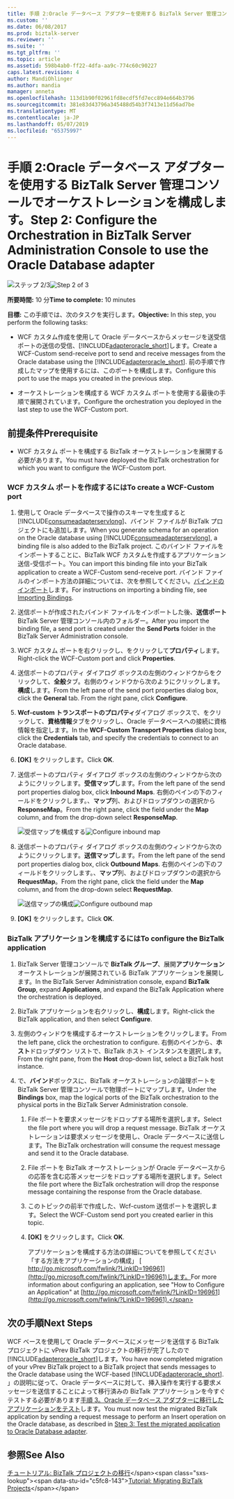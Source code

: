 ```yaml
---
title: 手順 2:Oracle データベース アダプターを使用する BizTalk Server 管理コンソールで、オーケストレーションの構成 |Microsoft Docs
ms.custom: ''
ms.date: 06/08/2017
ms.prod: biztalk-server
ms.reviewer: ''
ms.suite: ''
ms.tgt_pltfrm: ''
ms.topic: article
ms.assetid: 598b4ab0-ff22-4dfa-aa9c-774c60c90227
caps.latest.revision: 4
author: MandiOhlinger
ms.author: mandia
manager: anneta
ms.openlocfilehash: 113d1b90f02961fd8ecdf5fd7ecc894e664b3796
ms.sourcegitcommit: 381e83d43796a345488d54b3f7413e11d56ad7be
ms.translationtype: MT
ms.contentlocale: ja-JP
ms.lasthandoff: 05/07/2019
ms.locfileid: "65375997"
---
```

# <a name="step-2-configure-the-orchestration-in-biztalk-server-administration-console-to-use-the-oracle-database-adapter"></a><span data-ttu-id="c5fc8-102">手順 2:Oracle データベース アダプターを使用する BizTalk Server 管理コンソールでオーケストレーションを構成します。</span><span class="sxs-lookup"><span data-stu-id="c5fc8-102">Step 2: Configure the Orchestration in BizTalk Server Administration Console to use the Oracle Database adapter</span></span>
<span data-ttu-id="c5fc8-103">![ステップ 2/3](../../adapters-and-accelerators/adapter-oracle-database/media/step-2of3.gif "Step_2of3")</span><span class="sxs-lookup"><span data-stu-id="c5fc8-103">![Step 2 of 3](../../adapters-and-accelerators/adapter-oracle-database/media/step-2of3.gif "Step_2of3")</span></span>  
  
 <span data-ttu-id="c5fc8-104">**所要時間:** 10 分</span><span class="sxs-lookup"><span data-stu-id="c5fc8-104">**Time to complete:** 10 minutes</span></span>  
  
 <span data-ttu-id="c5fc8-105">**目標:** この手順では、次のタスクを実行します。</span><span class="sxs-lookup"><span data-stu-id="c5fc8-105">**Objective:** In this step, you perform the following tasks:</span></span>  
  
- <span data-ttu-id="c5fc8-106">WCF カスタム作成を使用して Oracle データベースからメッセージを送受信ポートの送信の受信、[!INCLUDE[adapteroracle_short](../../includes/adapteroracle-short-md.md)]します。</span><span class="sxs-lookup"><span data-stu-id="c5fc8-106">Create a WCF-Custom send-receive port to send and receive messages from the Oracle database using the [!INCLUDE[adapteroracle_short](../../includes/adapteroracle-short-md.md)].</span></span> <span data-ttu-id="c5fc8-107">前の手順で作成したマップを使用するには、このポートを構成します。</span><span class="sxs-lookup"><span data-stu-id="c5fc8-107">Configure this port to use the maps you created in the previous step.</span></span>  
  
- <span data-ttu-id="c5fc8-108">オーケストレーションを構成する WCF カスタム ポートを使用する最後の手順で展開されています。</span><span class="sxs-lookup"><span data-stu-id="c5fc8-108">Configure the orchestration you deployed in the last step to use the WCF-Custom port.</span></span>  
  
## <a name="prerequisite"></a><span data-ttu-id="c5fc8-109">前提条件</span><span class="sxs-lookup"><span data-stu-id="c5fc8-109">Prerequisite</span></span>  
  
-   <span data-ttu-id="c5fc8-110">WCF カスタム ポートを構成する BizTalk オーケストレーションを展開する必要があります。</span><span class="sxs-lookup"><span data-stu-id="c5fc8-110">You must have deployed the BizTalk orchestration for which you want to configure the WCF-Custom port.</span></span>  
  
### <a name="to-create-a-wcf-custom-port"></a><span data-ttu-id="c5fc8-111">WCF カスタム ポートを作成するには</span><span class="sxs-lookup"><span data-stu-id="c5fc8-111">To create a WCF-Custom port</span></span>  
  
1. <span data-ttu-id="c5fc8-112">使用して Oracle データベースで操作のスキーマを生成すると[!INCLUDE[consumeadapterservlong](../../includes/consumeadapterservlong-md.md)]、バインド ファイルが BizTalk プロジェクトにも追加します。</span><span class="sxs-lookup"><span data-stu-id="c5fc8-112">When you generate schema for an operation on the Oracle database using [!INCLUDE[consumeadapterservlong](../../includes/consumeadapterservlong-md.md)], a binding file is also added to the BizTalk project.</span></span> <span data-ttu-id="c5fc8-113">このバインド ファイルをインポートすることに、BizTalk WCF カスタムを作成するアプリケーション送信-受信ポート。</span><span class="sxs-lookup"><span data-stu-id="c5fc8-113">You can import this binding file into your BizTalk application to create a WCF-Custom send-receive port.</span></span> <span data-ttu-id="c5fc8-114">バインド ファイルのインポート方法の詳細については、次を参照してください。[バインドのインポート](http://msdn.microsoft.com/library/4cac9267-8bd8-453b-96b4-5c038912463f)します。</span><span class="sxs-lookup"><span data-stu-id="c5fc8-114">For instructions on importing a binding file, see [Importing Bindings](http://msdn.microsoft.com/library/4cac9267-8bd8-453b-96b4-5c038912463f).</span></span>  
  
2. <span data-ttu-id="c5fc8-115">送信ポートが作成されたバインド ファイルをインポートした後、**送信ポート**BizTalk Server 管理コンソール内のフォルダー。</span><span class="sxs-lookup"><span data-stu-id="c5fc8-115">After you import the binding file, a send port is created under the **Send Ports** folder in the BizTalk Server Administration console.</span></span>  
  
3. <span data-ttu-id="c5fc8-116">WCF カスタム ポートを右クリックし、をクリックして**プロパティ**します。</span><span class="sxs-lookup"><span data-stu-id="c5fc8-116">Right-click the WCF-Custom port and click **Properties**.</span></span>  
  
4. <span data-ttu-id="c5fc8-117">送信ポートのプロパティ ダイアログ ボックスの左側のウィンドウからをクリックして、**全般**タブ。右側のウィンドウから次のようにクリックします。**構成**します。</span><span class="sxs-lookup"><span data-stu-id="c5fc8-117">From the left pane of the send port properties dialog box, click the **General** tab. From the right pane, click **Configure**.</span></span>  
  
5. <span data-ttu-id="c5fc8-118">**Wcf-custom トランスポートのプロパティ**ダイアログ ボックスで、をクリックして、**資格情報**タブをクリックし、Oracle データベースへの接続に資格情報を指定します。</span><span class="sxs-lookup"><span data-stu-id="c5fc8-118">In the **WCF-Custom Transport Properties** dialog box, click the **Credentials** tab, and specify the credentials to connect to an Oracle database.</span></span>  
  
6. <span data-ttu-id="c5fc8-119">**[OK]** をクリックします。</span><span class="sxs-lookup"><span data-stu-id="c5fc8-119">Click **OK**.</span></span>  
  
7. <span data-ttu-id="c5fc8-120">送信ポートのプロパティ ダイアログ ボックスの左側のウィンドウから次のようにクリックします。**受信マップ**します。</span><span class="sxs-lookup"><span data-stu-id="c5fc8-120">From the left pane of the send port properties dialog box, click **Inbound Maps**.</span></span> <span data-ttu-id="c5fc8-121">右側のペインの下のフィールドをクリックします。、**マップ**列、およびドロップダウンの選択から**ResponseMap**。</span><span class="sxs-lookup"><span data-stu-id="c5fc8-121">From the right pane, click the field under the **Map** column, and from the drop-down select **ResponseMap**.</span></span>  
  
    <span data-ttu-id="c5fc8-122">![受信マップを構成する](../../adapters-and-accelerators/adapter-oracle-database/media/a5e49da1-fe34-46fe-80ca-9316d217171a.gif "a5e49da1-fe34-46fe-80ca-9316d217171a")</span><span class="sxs-lookup"><span data-stu-id="c5fc8-122">![Configure inbound map](../../adapters-and-accelerators/adapter-oracle-database/media/a5e49da1-fe34-46fe-80ca-9316d217171a.gif "a5e49da1-fe34-46fe-80ca-9316d217171a")</span></span>  
  
8. <span data-ttu-id="c5fc8-123">送信ポートのプロパティ ダイアログ ボックスの左側のウィンドウから次のようにクリックします。**送信マップ**します。</span><span class="sxs-lookup"><span data-stu-id="c5fc8-123">From the left pane of the send port properties dialog box, click **Outbound Maps**.</span></span> <span data-ttu-id="c5fc8-124">右側のペインの下のフィールドをクリックします。、**マップ**列、およびドロップダウンの選択から**RequestMap**。</span><span class="sxs-lookup"><span data-stu-id="c5fc8-124">From the right pane, click the field under the **Map** column, and from the drop-down select **RequestMap**.</span></span>  
  
    <span data-ttu-id="c5fc8-125">![送信マップの構成](../../adapters-and-accelerators/adapter-oracle-database/media/697b23d8-4231-4718-8a52-8013fac35e3e.gif "697b23d8-4231-4718-8a52-8013fac35e3e")</span><span class="sxs-lookup"><span data-stu-id="c5fc8-125">![Configure outbound map](../../adapters-and-accelerators/adapter-oracle-database/media/697b23d8-4231-4718-8a52-8013fac35e3e.gif "697b23d8-4231-4718-8a52-8013fac35e3e")</span></span>  
  
9. <span data-ttu-id="c5fc8-126">**[OK]** をクリックします。</span><span class="sxs-lookup"><span data-stu-id="c5fc8-126">Click **OK**.</span></span>  
  
### <a name="to-configure-the-biztalk-application"></a><span data-ttu-id="c5fc8-127">BizTalk アプリケーションを構成するには</span><span class="sxs-lookup"><span data-stu-id="c5fc8-127">To configure the BizTalk application</span></span>  
  
1. <span data-ttu-id="c5fc8-128">BizTalk Server 管理コンソールで  **BizTalk グループ**、展開**アプリケーション**オーケストレーションが展開されている BizTalk アプリケーションを展開します。</span><span class="sxs-lookup"><span data-stu-id="c5fc8-128">In the BizTalk Server Administration console, expand **BizTalk Group**, expand **Applications**, and expand the BizTalk Application where the orchestration is deployed.</span></span>  
  
2. <span data-ttu-id="c5fc8-129">BizTalk アプリケーションを右クリックし、**構成**します。</span><span class="sxs-lookup"><span data-stu-id="c5fc8-129">Right-click the BizTalk application, and then select **Configure**.</span></span>  
  
3. <span data-ttu-id="c5fc8-130">左側のウィンドウを構成するオーケストレーションをクリックします。</span><span class="sxs-lookup"><span data-stu-id="c5fc8-130">From the left pane, click the orchestration to configure.</span></span> <span data-ttu-id="c5fc8-131">右側のペインから、**ホスト**ドロップダウン リストで、BizTalk ホスト インスタンスを選択します。</span><span class="sxs-lookup"><span data-stu-id="c5fc8-131">From the right pane, from the **Host** drop-down list, select a BizTalk host instance.</span></span>  
  
4. <span data-ttu-id="c5fc8-132">で、**バインド**ボックスに、BizTalk オーケストレーションの論理ポートを BizTalk Server 管理コンソールで物理ポートにマップします。</span><span class="sxs-lookup"><span data-stu-id="c5fc8-132">Under the **Bindings** box, map the logical ports of the BizTalk orchestration to the physical ports in the BizTalk Server Administration console.</span></span>  
  
   1. <span data-ttu-id="c5fc8-133">File ポートを要求メッセージをドロップする場所を選択します。</span><span class="sxs-lookup"><span data-stu-id="c5fc8-133">Select the file port where you will drop a request message.</span></span> <span data-ttu-id="c5fc8-134">BizTalk オーケストレーションは要求メッセージを使用し、Oracle データベースに送信します。</span><span class="sxs-lookup"><span data-stu-id="c5fc8-134">The BizTalk orchestration will consume the request message and send it to the Oracle database.</span></span>  
  
   2. <span data-ttu-id="c5fc8-135">File ポートを BizTalk オーケストレーションが Oracle データベースからの応答を含む応答メッセージをドロップする場所を選択します。</span><span class="sxs-lookup"><span data-stu-id="c5fc8-135">Select the file port where the BizTalk orchestration will drop the response message containing the response from the Oracle database.</span></span>  
  
   3. <span data-ttu-id="c5fc8-136">このトピックの前半で作成した、Wcf-custom 送信ポートを選択します。</span><span class="sxs-lookup"><span data-stu-id="c5fc8-136">Select the WCF-Custom send port you created earlier in this topic.</span></span>  
  
   4. <span data-ttu-id="c5fc8-137">**[OK]** をクリックします。</span><span class="sxs-lookup"><span data-stu-id="c5fc8-137">Click **OK**.</span></span>  
  
      <span data-ttu-id="c5fc8-138">アプリケーションを構成する方法の詳細についてを参照してください「する方法をアプリケーションの構成」 [ http://go.microsoft.com/fwlink/?LinkID=196961](http://go.microsoft.com/fwlink/?LinkID=196961)します。</span><span class="sxs-lookup"><span data-stu-id="c5fc8-138">For more information about configuring an application, see "How to Configure an Application" at [http://go.microsoft.com/fwlink/?LinkID=196961](http://go.microsoft.com/fwlink/?LinkID=196961).</span></span>  
  
## <a name="next-steps"></a><span data-ttu-id="c5fc8-139">次の手順</span><span class="sxs-lookup"><span data-stu-id="c5fc8-139">Next Steps</span></span>  
 <span data-ttu-id="c5fc8-140">WCF ベースを使用して Oracle データベースにメッセージを送信する BizTalk プロジェクトに vPrev BizTalk プロジェクトの移行が完了したので[!INCLUDE[adapteroracle_short](../../includes/adapteroracle-short-md.md)]します。</span><span class="sxs-lookup"><span data-stu-id="c5fc8-140">You have now completed migration of your vPrev BizTalk project to a BizTalk project that sends messages to the Oracle database using the WCF-based [!INCLUDE[adapteroracle_short](../../includes/adapteroracle-short-md.md)].</span></span> <span data-ttu-id="c5fc8-141">」の説明に従って、Oracle データベースに対して、挿入操作を実行する要求メッセージを送信することによって移行済みの BizTalk アプリケーションを今すぐテストする必要があります[手順 3。Oracle データベース アダプターに移行したアプリケーションをテスト](../../adapters-and-accelerators/adapter-oracle-database/step-3-test-the-migrated-application-to-oracle-database-adapter.md)します。</span><span class="sxs-lookup"><span data-stu-id="c5fc8-141">You must now test the migrated BizTalk application by sending a request message to perform an Insert operation on the Oracle database, as described in [Step 3: Test the migrated application to Oracle Database adapter](../../adapters-and-accelerators/adapter-oracle-database/step-3-test-the-migrated-application-to-oracle-database-adapter.md).</span></span>  
  
## <a name="see-also"></a><span data-ttu-id="c5fc8-142">参照</span><span class="sxs-lookup"><span data-stu-id="c5fc8-142">See Also</span></span>  
 <span data-ttu-id="c5fc8-143">[チュートリアル: BizTalk プロジェクトの移行](https://msdn.microsoft.com/library/dd788186(v=bts.80).aspx)</span><span class="sxs-lookup"><span data-stu-id="c5fc8-143">[Tutorial: Migrating BizTalk Projects](https://msdn.microsoft.com/library/dd788186(v=bts.80).aspx)</span></span>